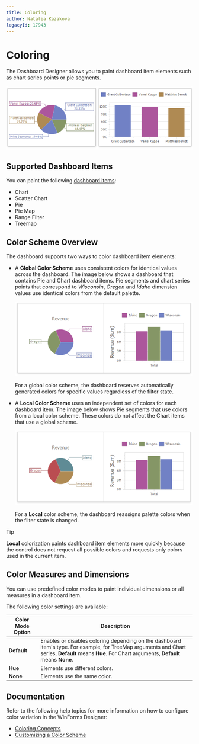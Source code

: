 ```yaml
---
title: Coloring
author: Natalia Kazakova
legacyId: 17943
---
```

# Coloring
The Dashboard Designer allows you to paint dashboard item elements such as chart series points or pie segments.

![Coloring_GlobalColors](../../../images/coloring_globalcolors25370.png)

## Supported Dashboard Items
You can paint the following [dashboard items](../designing-dashboard-items.md):

* Chart
* Scatter Chart
* Pie
* Pie Map
* Range Filter
* Treemap

## Color Scheme Overview
The dashboard supports two ways to color dashboard item elements:

* A **Global Color Scheme** uses consistent colors for identical values across the dashboard. The image below shows a dashboard that contains Pie and Chart dashboard items. Pie segments and chart series points that correspond to _Wisconsin_, _Oregon_ and _Idaho_ dimension values use identical colors from the default palette.
	
	![wdd-coloring-global-scheme](../../../images/wdd-coloring-global-scheme126076.png)
	
	 For a global color scheme, the dashboard reserves automatically generated colors for specific values regardless of the filter state.
* A **Local Color Scheme** uses an independent set of colors for each dashboard item. The image below shows Pie segments that use colors from a local color scheme. These colors do not affect the Chart items that use a global scheme.

	![common-coloring-local-scheme](../../../images/common-coloring-local-scheme.png)
	
	 For a **Local** color scheme, the dashboard reassigns palette colors when the filter state is changed.

>[!TIP]
>**Local** colorization paints dashboard item elements more quickly because the control does not request all possible colors and requests only colors used in the current item.

## Color Measures and Dimensions
You can use predefined color modes to paint individual dimensions or all measures in a dashboard item.

The following color settings are available:

| Color Mode Option | Description |
|---|---|
| **Default** | Enables or disables coloring depending on the dashboard item's type. For example, for TreeMap arguments and Chart series, **Default** means **Hue**. For Chart arguments, **Default** means **None**.  |
| **Hue** | Elements use different colors. |
| **None** | Elements use the same color. |

## Documentation

Refer to the following help topics for more information on how to configure color variation in the WinForms Designer:

* [Coloring Concepts](coloring/coloring-concepts.md)
* [Customizing a Color Scheme](coloring/customizing-a-color-scheme.md) 
